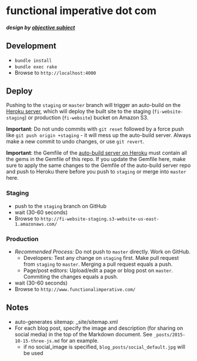 functional imperative dot com
=============
##### design by [objective subject](http://objectivesubject.com)


## Development

* `bundle install`
* `bundle exec rake`
* Browse to `http://localhost:4000`


## Deploy

Pushing to the `staging` or `master` branch will trigger an auto-build on the [Heroku server](https://github.com/func-i/fi-site-autobuild), which will deploy the built site to the staging (`fi-website-staging`) or production (`fi-website`) bucket on Amazon S3.

**Important**: Do not undo commits with `git reset` followed by a force push like `git push origin +staging` - it will mess up the auto-build server. Always make a new commit to undo changes, or use `git revert`.

**Important**: the Gemfile of the [auto-build server on Heroku](https://github.com/func-i/fi-site-autobuild) must contain all the gems in the Gemfile of this repo. If you update the Gemfile here, make sure to apply the same changes to the Gemfile of the auto-build server repo and push to Heroku there before you push to `staging` or merge into `master` here.


### Staging

* push to the `staging` branch on GitHub
* wait (30-60 seconds)
* Browse to `http://fi-website-staging.s3-website-us-east-1.amazonaws.com/`

### Production

* *Recommended Process:* Do not push to `master` directly. Work on GitHub.
    - Developers: Test any change on `staging` first. Make pull request from `staging` to `master`. Merging a pull request equals a push.
    - Page/post editors: Upload/edit a page or blog post on `master`. Commiting the changes equals a push.
* wait (30-60 seconds)
* Browse to `http://www.functionalimperative.com/`


## Notes

* auto-generates sitemap: _site/sitemap.xml
* For each blog post, specify the image and description (for sharing on social media) in the top of the Markdown document. See `_posts/2015-10-15-three-js.md` for an example.
    - if no social_image is specified, `blog_posts/social_default.jpg` will be used
